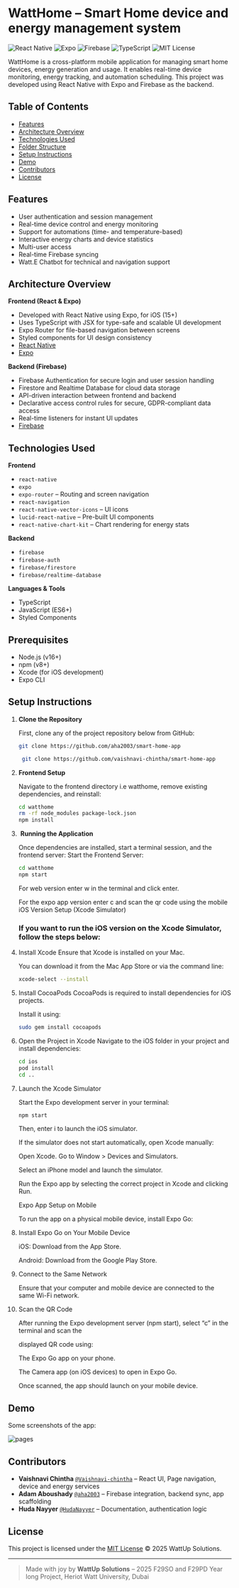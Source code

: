 # WattHome – Smart Home device and energy management system

![React Native](https://img.shields.io/badge/React_Native-%5E0.73-61DAFB?logo=react)
![Expo](https://img.shields.io/badge/Expo-%5E50.0.0-blue)
![Firebase](https://img.shields.io/badge/Firebase-integrated-yellow)
![TypeScript](https://img.shields.io/badge/TypeScript-4.x-blue?logo=typescript)
![MIT License](https://img.shields.io/badge/license-MIT-green)

WattHome is a cross-platform mobile application for managing smart home devices, energy generation and usage. It enables real-time device monitoring, energy tracking, and automation scheduling. This project was developed using React Native with Expo and Firebase as the backend.

## Table of Contents

- [Features](#features)
- [Architecture Overview](#architecture-overview)
- [Technologies Used](#technologies-used)
- [Folder Structure](#folder-structure)
- [Setup Instructions](#setup-instructions)
- [Demo](#demo)
- [Contributors](#contributors)
- [License](#license)

## Features

- User authentication and session management
- Real-time device control and energy monitoring
- Support for automations (time- and temperature-based)
- Interactive energy charts and device statistics
- Multi-user access
- Real-time Firebase syncing
- Watt.E Chatbot for technical and navigation support

## Architecture Overview

**Frontend (React & Expo)**

- Developed with React Native using Expo, for iOS (15+)
- Uses TypeScript with JSX for type-safe and scalable UI development
- Expo Router for file-based navigation between screens
- Styled components for UI design consistency
- [React Native](https://reactnative.dev/)
- [Expo](https://expo.dev/)

**Backend (Firebase)**

- Firebase Authentication for secure login and user session handling
- Firestore and Realtime Database for cloud data storage
- API-driven interaction between frontend and backend
- Declarative access control rules for secure, GDPR-compliant data access
- Real-time listeners for instant UI updates
- [Firebase](https://firebase.google.com/)

## Technologies Used

**Frontend**

- `react-native`
- `expo`
- `expo-router` – Routing and screen navigation
- `react-navigation`
- `react-native-vector-icons` – UI icons
- `lucid-react-native` – Pre-built UI components
- `react-native-chart-kit` – Chart rendering for energy stats

**Backend**

- `firebase`
- `firebase-auth`
- `firebase/firestore`
- `firebase/realtime-database`

**Languages & Tools**

- TypeScript
- JavaScript (ES6+)
- Styled Components

## Prerequisites

- Node.js (v16+)
- npm (v8+)
- Xcode (for iOS development)
- Expo CLI

## Setup Instructions

1.  ⁠**⁠Clone the Repository**

    First, clone any of the project repository below from GitHub:

    ```bash
    git clone https://github.com/aha2003/smart-home-app
    ```

    ```bash
     git clone https://github.com/vaishnavi-chintha/smart-home-app
    ```

2.  ⁠**⁠Frontend Setup**

    Navigate to the frontend directory i.e watthome, remove existing dependencies, and reinstall:

    ```bash
    cd watthome
    rm -rf node_modules package-lock.json
    npm install
    ```

3.  ⁠ **⁠Running the Application**

    Once dependencies are installed, start a terminal session, and the frontend server:
    Start the Frontend Server:

    ```bash
    cd watthome
    npm start
    ```

    For web version enter w in the terminal and click enter.

    For the expo app version enter c and scan the qr code using the mobile
    iOS Version Setup (Xcode Simulator)

    ### If you want to run the iOS version on the Xcode Simulator, follow the steps below:

4.  Install Xcode
    Ensure that Xcode is installed on your Mac.

    You can download it from the Mac App Store or via the
    command line:

    ```bash
    xcode-select --install
    ```

5.  Install CocoaPods
    CocoaPods is required to install dependencies for iOS projects.

    Install it using:

    ```bash
    sudo gem install cocoapods
    ```

6.  Open the Project in Xcode
    Navigate to the iOS folder in your project and install dependencies:
    ```bash
    cd ios
    pod install
    cd ..
    ```
7.  Launch the Xcode Simulator

    Start the Expo development server in your terminal:

    ```bash
    npm start
    ```

    Then, enter i to launch the iOS simulator.

    If the simulator does not start automatically, open Xcode
    manually:

    Open Xcode.
    Go to Window > Devices and Simulators.

    Select an iPhone model and launch the simulator.

    Run the Expo app by selecting the correct project in Xcode and clicking Run.

    Expo App Setup on Mobile

    To run the app on a physical mobile device, install Expo Go:

8.  Install Expo Go on Your Mobile Device

    iOS: Download from the App Store.

    Android: Download from the Google Play Store.

9.  Connect to the Same Network

    Ensure that your computer and mobile device are connected to the same Wi-Fi network.

10. Scan the QR Code

    After running the Expo development server (npm start), select “c” in the terminal and scan the

    displayed QR code using:

    The Expo Go app on your phone.

    The Camera app (on iOS devices) to open in Expo Go.

    Once scanned, the app should launch on your mobile device.

## Demo

Some screenshots of the app:

<img src="./imgs/Untitled.jpg" alt="pages"/>

## Contributors

- **Vaishnavi Chintha** [`@Vaishnavi-chintha`](https://github.com/Vaishnavi-chintha) – React UI, Page navigation, device and energy services
- **Adam Aboushady** [`@aha2003`](https://github.com/aha2003) – Firebase integration, backend sync, app scaffolding
- **Huda Nayyer** [`@HudaNayyer`](https://github.com/HudaNayyer) – Documentation, authentication logic

## License

This project is licensed under the [MIT License](./LICENSE) © 2025 WattUp Solutions.

---

> Made with joy by **WattUp Solutions** – 2025 F29SO and F29PD Year long Project, Heriot Watt University, Dubai
